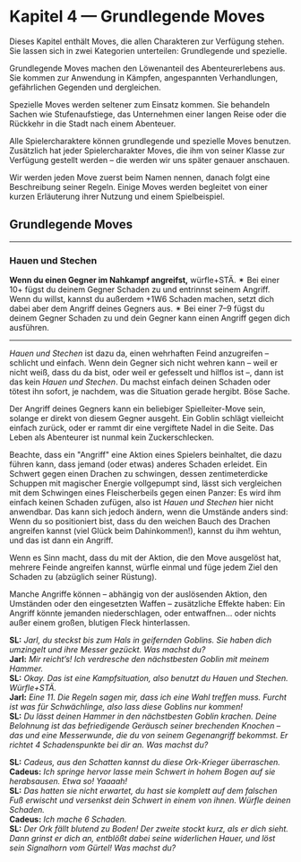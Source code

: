 # Kapitel 4 — Grundlegende Moves

Dieses Kapitel enthält Moves, die allen Charakteren zur Verfügung stehen.
Sie lassen sich in zwei Kategorien unterteilen: Grundlegende und spezielle.

Grundlegende Moves machen den Löwenanteil des Abenteurerlebens aus.
Sie kommen zur Anwendung in Kämpfen, angespannten Verhandlungen, gefährlichen Gegenden und dergleichen.

Spezielle Moves werden seltener zum Einsatz kommen.
Sie behandeln Sachen wie Stufenaufstiege, das Unternehmen einer langen Reise oder die Rückkehr in die Stadt nach einem Abenteuer.

Alle Spielercharaktere können grundlegende und spezielle Moves benutzen.
Zusätzlich hat jeder Spielercharakter Moves, die ihm von seiner Klasse zur Verfügung gestellt werden – die werden wir uns später genauer anschauen.

Wir werden jeden Move zuerst beim Namen nennen, danach folgt eine Beschreibung seiner Regeln.
Einige Moves werden begleitet von einer kurzen Erläuterung ihrer Nutzung und einem Spielbeispiel.

## Grundlegende Moves

---

### Hauen und Stechen

**Wenn du einen Gegner im Nahkampf angreifst,** würfle+STÄ.
✴ Bei einer 10+ fügst du deinem Gegner Schaden zu und entrinnst seinem Angriff.
Wenn du willst, kannst du außerdem +1W6 Schaden machen, setzt dich dabei aber dem Angriff deines Gegners aus.
✴ Bei einer 7–9 fügst du deinem Gegner Schaden zu und dein Gegner kann einen Angriff gegen dich ausführen.

---

*Hauen und Stechen* ist dazu da, einen wehrhaften Feind anzugreifen – schlicht und einfach.
Wenn dein Gegner sich nicht wehren kann – weil er nicht weiß, dass du da bist, oder weil er gefesselt und hilflos ist –, dann ist das kein *Hauen und Stechen*.
Du machst einfach deinen Schaden oder tötest ihn sofort, je nachdem, was die Situation gerade hergibt.
Böse Sache.

Der Angriff deines Gegners kann ein beliebiger Spielleiter-Move sein, solange er direkt von diesem Gegner ausgeht.
Ein Goblin schlägt vielleicht einfach zurück, oder er rammt dir eine vergiftete Nadel in die Seite.
Das Leben als Abenteurer ist nunmal kein Zuckerschlecken.

Beachte, dass ein "Angriff" eine Aktion eines Spielers beinhaltet, die dazu führen kann, dass jemand (oder etwas) anderes Schaden erleidet.
Ein Schwert gegen einen Drachen zu schwingen, dessen zentimeterdicke Schuppen mit magischer Energie vollgepumpt sind, lässt sich vergleichen mit dem Schwingen eines Fleischerbeils gegen einen Panzer:
Es wird ihm einfach keinen Schaden zufügen, also ist *Hauen und Stechen* hier nicht anwendbar.
Das kann sich jedoch ändern, wenn die Umstände anders sind:
Wenn du so positioniert bist, dass du den weichen Bauch des Drachen angreifen kannst (viel Glück beim Dahinkommen!), kannst du ihm wehtun, und das ist dann ein Angriff.

Wenn es Sinn macht, dass du mit der Aktion, die den Move ausgelöst hat, mehrere Feinde angreifen kannst, würfle einmal und füge jedem Ziel den Schaden zu (abzüglich seiner Rüstung).

Manche Angriffe können – abhängig von der auslösenden Aktion, den Umständen oder den eingesetzten Waffen – zusätzliche Effekte haben:
Ein Angriff könnte jemanden niederschlagen, oder entwaffnen… oder nichts außer einem großen, blutigen Fleck hinterlassen.

**SL:** *Jarl, du steckst bis zum Hals in geifernden Goblins.
Sie haben dich umzingelt und ihre Messer gezückt.
Was machst du?*  
**Jarl:** *Mir reicht’s!
Ich verdresche den nächstbesten Goblin mit meinem Hammer.*  
**SL:** *Okay.
Das ist eine Kampfsituation, also benutzt du *Hauen und Stechen*.
Würfle+STÄ.*  
**Jarl:** *Eine 11.
Die Regeln sagen mir, dass ich eine Wahl treffen muss.
Furcht ist was für Schwächlinge, also lass diese Goblins nur kommen!*  
**SL:** *Du lässt deinen Hammer in den nächstbesten Goblin krachen.
Deine Belohnung ist das befriedigende Geräusch seiner brechenden Knochen – das und eine Messerwunde, die du von seinem Gegenangriff bekommst.
Er richtet 4 Schadenspunkte bei dir an.
Was machst du?*

**SL:** *Cadeus, aus den Schatten kannst du diese Ork-Krieger überraschen.*  
**Cadeus:** *Ich springe hervor lasse mein Schwert in hohem Bogen auf sie herabsausen.
Etwa so!
Yaaaah!*  
**SL:** *Das hatten sie nicht erwartet, du hast sie komplett auf dem falschen Fuß erwischt und versenkst dein Schwert in einem von ihnen.
Würfle deinen Schaden.*  
**Cadeus:** *Ich mache 6 Schaden.*  
**SL:** *Der Ork fällt blutend zu Boden!
Der zweite stockt kurz, als er dich sieht.
Dann grinst er dich an, entblößt dabei seine widerlichen Hauer, und löst sein Signalhorn vom Gürtel!
Was machst du?*


